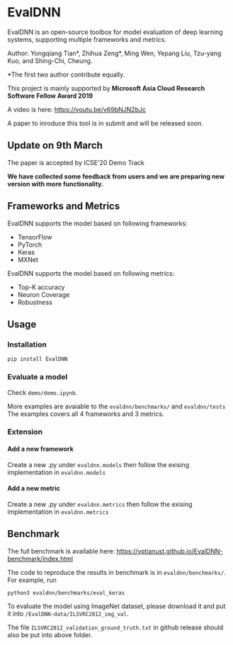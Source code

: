 # EvalDNN

EvalDNN is an open-source toolbox for model evaluation of deep learning systems, supporting multiple frameworks and metrics.

Author: Yongqiang Tian*, Zhihua Zeng*, Ming Wen, Yepang Liu, Tzu-yang Kuo,
and Shing-Chi, Cheung.

\*The first two author contribute equally. 

This project is mainly supported by **Microsoft Asia Cloud Research Software Fellow Award 2019**

A video is here: https://youtu.be/v69bNJN2bJc

A paper to inroduce this tool is in submit and will be released soon. 

## Update on 9th March

The paper is accepted by ICSE'20 Demo Track

**We have collected some feedback from users and we are preparing new version with more functionality.**

## Frameworks and Metrics
EvalDNN supports the model based on following frameworks:

- TensorFlow
- PyTorch
- Keras
- MXNet

EvalDNN supports the model based on following metrics:

- Top-K accuracy
- Neuron Coverage
- Robustness

## Usage

### Installation
```
pip install EvalDNN
```
### Evaluate a model

Check `demo/demo.ipynb`. 

More examples are avaiable to the `evaldnn/benchmarks/` and `evaldnn/tests`
The examples covers all 4 frameworks and 3 metrics.

### Extension

#### Add a new framework
Create a new .py under `evaldnn.models` then follow the exising implementation in `evaldnn.models`

#### Add a new metric
Create a new .py under `evaldnn.metrics` then follow the exising implementation in `evaldnn.metrics`

## Benchmark

The full benchmark is available here: https://yqtianust.github.io/EvalDNN-benchmark/index.html

The code to reproduce the results in benchmark is in `evaldnn/benchmarks/`.
For example, run 
```
python3 evaldnn/benchmarks/eval_keras
```

To evaluate the model using ImageNet dataset, please download it and put it into `/EvalDNN-data/ILSVRC2012_img_val`. 

The file `ILSVRC2012_validation_ground_truth.txt` in github release should also be put into above folder.
